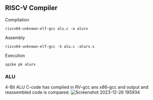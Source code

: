 ## RISC-V Compiler

Compilation
```
riscv64-unknown-elf-gcc alu.c -o alurv
```
Assembly
```
riscv64-unknown-elf-gcc -S alu.c -alurv.s
```
Execution
```
spike pk alurv
```
### ALU
4-Bit ALU C-code has complied in RV-gcc ans x86-gcc and output and reassembled code is compared.
![Screenshot 2023-12-26 195934](https://github.com/AbrarShaikh/RISC-V-Design/assets/34272376/42f5e4b5-74b0-4b23-b153-0ce70d374788)


